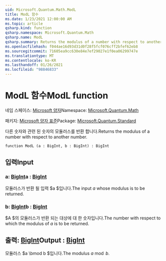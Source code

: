 ```yaml
---
uid: Microsoft.Quantum.Math.ModL
title: ModL 함수
ms.date: 1/23/2021 12:00:00 AM
ms.topic: article
qsharp.kind: function
qsharp.namespace: Microsoft.Quantum.Math
qsharp.name: ModL
qsharp.summary: Returns the modulus of a number with respect to another number.
ms.openlocfilehash: f044ae16d93d31d0f28f5fcf076cff2bfef62eb8
ms.sourcegitcommit: 71605ea9cc630e84e7ef29027e1f0ea06299747e
ms.translationtype: MT
ms.contentlocale: ko-KR
ms.lasthandoff: 01/26/2021
ms.locfileid: "98846833"
---
```

# <a name="modl-function"></a><span data-ttu-id="8677b-102">ModL 함수</span><span class="sxs-lookup"><span data-stu-id="8677b-102">ModL function</span></span>

<span data-ttu-id="8677b-103">네임 스페이스: [Microsoft 양자](xref:Microsoft.Quantum.Math)</span><span class="sxs-lookup"><span data-stu-id="8677b-103">Namespace: [Microsoft.Quantum.Math](xref:Microsoft.Quantum.Math)</span></span>

<span data-ttu-id="8677b-104">패키지: [Microsoft 양자 표준](https://nuget.org/packages/Microsoft.Quantum.Standard)</span><span class="sxs-lookup"><span data-stu-id="8677b-104">Package: [Microsoft.Quantum.Standard](https://nuget.org/packages/Microsoft.Quantum.Standard)</span></span>


<span data-ttu-id="8677b-105">다른 숫자와 관련 된 숫자의 모듈러스를 반환 합니다.</span><span class="sxs-lookup"><span data-stu-id="8677b-105">Returns the modulus of a number with respect to another number.</span></span>

```qsharp
function ModL (a : BigInt, b : BigInt) : BigInt
```


## <a name="input"></a><span data-ttu-id="8677b-106">입력</span><span class="sxs-lookup"><span data-stu-id="8677b-106">Input</span></span>

### <a name="a--bigint"></a><span data-ttu-id="8677b-107">a: [BigInt](xref:microsoft.quantum.lang-ref.bigint)</span><span class="sxs-lookup"><span data-stu-id="8677b-107">a : [BigInt](xref:microsoft.quantum.lang-ref.bigint)</span></span>

<span data-ttu-id="8677b-108">모듈러스가 반환 될 입력 $a $입니다.</span><span class="sxs-lookup"><span data-stu-id="8677b-108">The input $a$ whose modulus is to be returned.</span></span>


### <a name="b--bigint"></a><span data-ttu-id="8677b-109">b: [BigInt](xref:microsoft.quantum.lang-ref.bigint)</span><span class="sxs-lookup"><span data-stu-id="8677b-109">b : [BigInt](xref:microsoft.quantum.lang-ref.bigint)</span></span>

<span data-ttu-id="8677b-110">$A $의 모듈러스가 반환 되는 대상에 대 한 숫자입니다.</span><span class="sxs-lookup"><span data-stu-id="8677b-110">The number with respect to which the modulus of $a$ is to be returned.</span></span>



## <a name="output--bigint"></a><span data-ttu-id="8677b-111">출력: [BigInt](xref:microsoft.quantum.lang-ref.bigint)</span><span class="sxs-lookup"><span data-stu-id="8677b-111">Output : [BigInt](xref:microsoft.quantum.lang-ref.bigint)</span></span>

<span data-ttu-id="8677b-112">모듈러스 $a \bmod b $입니다.</span><span class="sxs-lookup"><span data-stu-id="8677b-112">The modulus $a \bmod b$.</span></span>